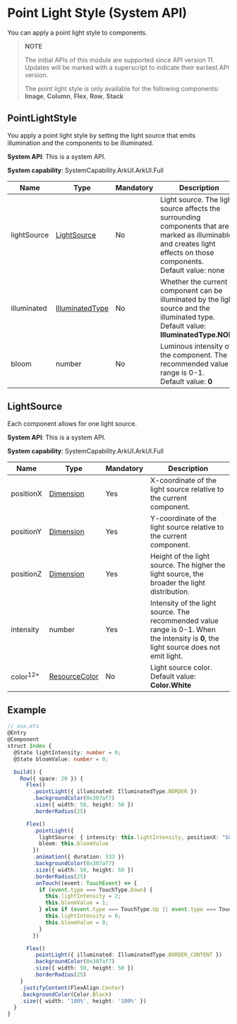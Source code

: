 # Point Light Style (System API)

You can apply a point light style to components.

>  **NOTE**
>
>  The initial APIs of this module are supported since API version 11. Updates will be marked with a superscript to indicate their earliest API version.
>
>  The point light style is only available for the following components: **Image**, **Column**, **Flex**, **Row**, **Stack**

## PointLightStyle

You apply a point light style by setting the light source that emits illumination and the components to be illuminated.

**System API**: This is a system API.

**System capability**: SystemCapability.ArkUI.ArkUI.Full

| Name       | Type                                                   | Mandatory| Description                                                        |
| ----------- | ----------------------------------------------------------- | ---- | ------------------------------------------------------------ |
| lightSource | [LightSource](#lightsource)                         | No  | Light source. The light source affects the surrounding components that are marked as illuminable and creates light effects on those components.<br>Default value: none|
| illuminated | [IlluminatedType](ts-appendix-enums-sys.md#illuminatedtype) | No  | Whether the current component can be illuminated by the light source and the illuminated type.<br>Default value: **IlluminatedType.NONE**|
| bloom       | number                                                      | No  | Luminous intensity of the component. The recommended value range is 0-1.<br>Default value: **0**       |

## LightSource

Each component allows for one light source.

**System API**: This is a system API.

**System capability**: SystemCapability.ArkUI.ArkUI.Full

| Name               | Type                                  | Mandatory| Description                                                    |
| ------------------- | ------------------------------------------ | ---- | -------------------------------------------------------- |
| positionX           | [Dimension](ts-types.md#dimension10)       | Yes  | X-coordinate of the light source relative to the current component.                             |
| positionY           | [Dimension](ts-types.md#dimension10)       | Yes  | Y-coordinate of the light source relative to the current component.                             |
| positionZ           | [Dimension](ts-types.md#dimension10)       | Yes  | Height of the light source. The higher the light source, the broader the light distribution.                      |
| intensity           | number                                     | Yes  | Intensity of the light source. The recommended value range is 0-1. When the intensity is **0**, the light source does not emit light.|
| color<sup>12+</sup> | [ResourceColor](ts-types.md#resourcecolor) | No  | Light source color.<br>Default value: **Color.White**                      |

## Example

```ts
// xxx.ets
@Entry
@Component
struct Index {
  @State lightIntensity: number = 0;
  @State bloomValue: number = 0;

  build() {
    Row({ space: 20 }) {
      Flex()
        .pointLight({ illuminated: IlluminatedType.BORDER })
        .backgroundColor(0x307af7)
        .size({ width: 50, height: 50 })
        .borderRadius(25)

      Flex()
        .pointLight({
          lightSource: { intensity: this.lightIntensity, positionX: "50%", positionY: "50%", positionZ: 80 },
          bloom: this.bloomValue
        })
        .animation({ duration: 333 })
        .backgroundColor(0x307af7)
        .size({ width: 50, height: 50 })
        .borderRadius(25)
        .onTouch((event: TouchEvent) => {
          if (event.type === TouchType.Down) {
            this.lightIntensity = 2;
            this.bloomValue = 1;
          } else if (event.type === TouchType.Up || event.type === TouchType.Cancel) {
            this.lightIntensity = 0;
            this.bloomValue = 0;
          }
        })

      Flex()
        .pointLight({ illuminated: IlluminatedType.BORDER_CONTENT })
        .backgroundColor(0x307af7)
        .size({ width: 50, height: 50 })
        .borderRadius(25)
    }
    .justifyContent(FlexAlign.Center)
    .backgroundColor(Color.Black)
    .size({ width: '100%', height: '100%' })
  }
}
```
